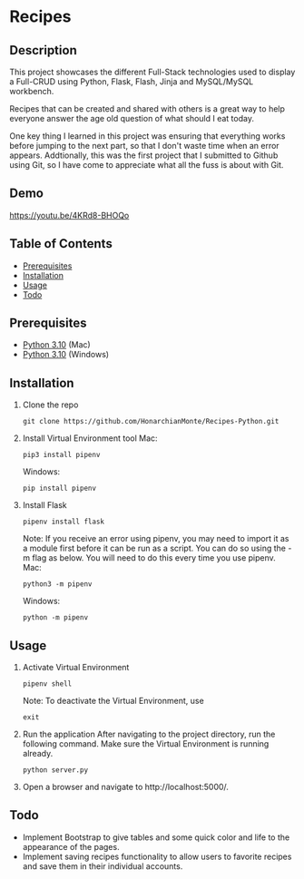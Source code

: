 # Recipes

## Description
This project showcases the different Full-Stack technologies used to display a Full-CRUD using Python, Flask, Flash, Jinja and MySQL/MySQL workbench.

Recipes that can be created and shared with others is a great way to help everyone answer the age old question of what should I eat today.

One key thing I learned in this project was ensuring that everything works before jumping to the next part, so that I don't waste time when an error appears. Addtionally, this was the first project that I submitted to Github using Git, so I have come to appreciate what all the fuss is about with Git.

## Demo
https://youtu.be/4KRd8-BHOQo

## Table of Contents
- [Prerequisites](#prerequisites)
- [Installation](#installation)
- [Usage](#usage)
- [Todo](#todo)

## Prerequisites
- [Python 3.10](https://www.python.org/downloads/) (Mac)
- [Python 3.10](https://www.python.org/downloads/windows/) (Windows)

## Installation 
1. Clone the repo
   ```
   git clone https://github.com/HonarchianMonte/Recipes-Python.git
   ```

2. Install Virtual Environment tool
   Mac:
   ```
   pip3 install pipenv
   ```
   Windows:
   ```
   pip install pipenv
   ```

3. Install Flask
   ```
   pipenv install flask
   ```
   Note: If you receive an error using pipenv, you may need to import it as a module first before it can be run as a script. You can do so using the -m flag as below. You will need to do this every time you use pipenv.
   Mac:
   ```
   python3 -m pipenv
   ```
   Windows:
   ```
   python -m pipenv
   ```

## Usage
1. Activate Virtual Environment
   ```
   pipenv shell
   ```
   Note: To deactivate the Virtual Environment, use 
   ```
   exit
   ```

2. Run the application
   After navigating to the project directory, run the following command. Make sure the Virtual Environment is running already.
   ```
   python server.py
   ```

3. Open a browser and navigate to http://localhost:5000/. 



## Todo
- Implement Bootstrap to give tables and some quick color and life to the appearance of the pages.
- Implement saving recipes functionality to allow users to favorite recipes and save them in their individual accounts.